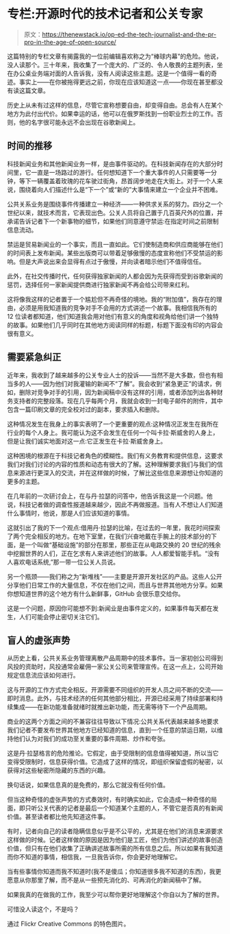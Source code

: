 # 专栏:开源时代的技术记者和公关专家

> 原文：<https://thenewstack.io/op-ed-the-tech-journalist-and-the-pr-pro-in-the-age-of-open-source/>

这篇特别的专栏文章有揭露我的一位前编辑喜欢称之为“棒球内幕”的危险。他说，没人读那个。三十年来，我收集了一个庞大的、广泛的、令人敬畏的主题列表，坐在办公桌业务端对面的人告诉我，没有人阅读这些主题。这是一个值得一看的奇迹。事实上——在你被拖得更远之前，你现在应该知道这一点——你现在甚至都没有读这篇文章。

历史上从未有过这样的信息，尽管它宣称想要自由，却变得自由。总会有人在某个地方为此付出代价。如果幸运的话，他可以在俄罗斯找到一份职业烈士的工作。否则，他的名字很可能永远不会出现在谷歌新闻上。

## 时间的推移

科技新闻业务和其他新闻业务一样，是由事件驱动的。在科技新闻存在的大部分时间里，它一直是一场路过的游行。任何想知道下一个重大事件的人只需要等一分钟，等下一辆覆盖着玫瑰的花车驶过街角，昂首阔步地走在大街上。对于一个人来说，围绕着向人们描述什么是“下一个”或“新的”大事情来建立一个企业并不困难。

公共关系业务是围绕事件传播建立一种经济——一种供求关系的努力。四分之一个世纪以来，就技术而言，它表现出色。公关人员将自己置于几百英尺外的位置，并承诺告诉记者下一个新事物的细节，如果他们同意遵守禁运:在指定时间之前限制信息流动。

禁运是贸易新闻业的一个事实，而且一直如此。它们使制造商和供应商能够在他们的时间表上发布新闻。某些出版商可以带着足够傲慢的态度宣称他们不受禁运的影响。但是大声说出来会显得有点过于傲慢，并向读者暗示他们不值得信任。

此外，在社交传播时代，任何获得独家新闻的人都会因为先获得而受到谷歌新闻的惩罚，选择任何一家新闻提供商进行独家新闻不再会给公司带来红利。

这将像我这样的记者置于一个尴尬但不再奇怪的境地。我的“附加值”，我存在的理由，必须是用我知道我的竞争对手不会用的方式讲述一个故事。我相信我所有的 12 位读者都知道，他们知道我会用对他们有意义的角度和视角给他们讲一个独特的故事。如果他们几乎同时在其他地方阅读同样的标题，标题下面没有印的内容会很有意义。

## 需要紧急纠正

近年来，我收到了越来越多的公关专业人士的投诉——当然不是大多数，但也有相当多的人——因为他们对我灌输的新闻不“了解”。我会收到“紧急更正”的请求，例如，删除对竞争对手的引用，因为新闻稿中没有这样的引用，或者添加列出各种财务支持者的完整段落。现在几乎每两个月，我就会收到一封电子邮件的附件，其中包含一篇印刷文章的完全校对过的副本，要求插入和删除。

这种情况发生在我身上的事实表明了一个更重要的观点:这种情况正发生在我所在行业的每个人身上。我可能认为这不会发生在任何一个叫卡拉·斯威舍的人身上，但是让我们诚实地面对这一点:它正发生在卡拉·斯威舍身上。

这种困境的根源在于科技记者角色的模糊性。我们有义务教育和提供信息，这要求我们对我们讨论的内容的性质和动态有很大的了解。这种理解要求我们与我们的信息来源进行更深入的交流，并在这样做的时候，了解比这些信息来源想让你知道的更多的主题。

在几年前的一次研讨会上，在与丹·拉瑟的问答中，他告诉我这是一个问题。他说，科技记者做的调查性报道越来越少，因此不再做报道。当有人不想让人们知道什么事情时，他说，那是人们应该知道的事情。

这就引出了我的下一个观点:借用丹·拉瑟的比喻，在过去的一年里，我花时间探索了两个完全相反的地方。在地下室里，在我们兴奋地戴在手腕上的技术部分的下面，是一个叫做“基础设施”的部分在那里，那些正在从电路交换的 20 世纪的残余中挖掘世界的人们，正在乞求有人来讲述他们的故事。人人都爱智能手机。“没有人喜欢电话系统,”那一带一位公关人员说。

另一个瓶颈——我们称之为“新堆栈”——主要是开源开发社区的产品。这些人公开分享他们日常工作的大量信息，不仅在他们之间，而且与世界其他地方分享。如果你想知道世界的这个地方有什么新鲜事，GitHub 会很乐意交给你。

这是一个问题，原因你可能想不到:新闻业是由事件定义的，如果事件每天都在发生，人们可能会停止密切关注它们。

## 盲人的虚张声势

从历史上看，公共关系业务管理离散产品周期中的技术事件。当一家初创公司得到风投的资助时，风投通常会雇佣一家公关公司来管理宣传。在这一点上，公司开始规定信息流应该如何进行。

这与开源的工作方式完全相反。开源需要不同组织的开发人员之间不断的交流——即时消息。此外，与技术经济的任何其他部分相比，开源已经采用了持续部署和持续集成——在新功能准备就绪时就推出新功能，而无需等待下一个产品周期。

商业的这两个方面之间的不兼容往往导致以下情况:公共关系代表越来越多地要求我们记者不要发布世界其他地方已经知道的信息，直到一个任意的禁运日期，以维持他们认为对我们的成功至关重要的事件周期、炒作和夸张。

这是丹·拉瑟格言的危险推论。它假定，由于受限制的信息值得被知道，所以当它变得受限制时，信息获得价值。它造成了这样的情况，即组织保留虚假的秘密，以获得对这些秘密所隐藏的东西的兴趣。

换句话说，如果信息真的是免费的，那么它就没有任何价值。

但当这种奇怪的虚张声势的方式奏效时，有时确实如此，它会造成一种奇怪的局面，即只听公关代表的记者是最后一个知道某个主题的人，不管它是否真的有新闻价值。甚至读者都比他先知道这件事。

有时，记者向自己的读者隐瞒信息似乎是不公平的，尤其是在他们的消息来源要求这样做的时候。记者这样做的原因是因为他们是工匠，他们为他们讲述的故事创造价值，但只有在他们收集了正确讲述故事所需的所有信息之后。所以如果有我知道而你不知道的事情，相信我，一旦我告诉你，你会更好地理解它。

当有些事情你知道而我不知道时(我不是傻瓜；你知道很多我不知道的东西)，我更愿意从你那里了解，而不是从一些预先消化的、可再消化的新闻稿中了解。

如果我真的在做我的工作，我至少可以帮你更好地理解这个你自以为了解的世界。

可惜没人读这个，不是吗？

通过 Flickr Creative Commons 的特色图片。

<svg xmlns:xlink="http://www.w3.org/1999/xlink" viewBox="0 0 68 31" version="1.1"><title>Group</title> <desc>Created with Sketch.</desc></svg>
